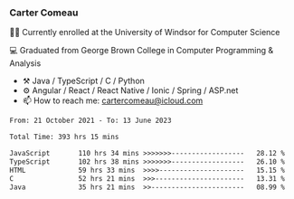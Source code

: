 ### Carter Comeau

🙋‍♂️ Currently enrolled at the University of Windsor for Computer Science

💻 Graduated from George Brown College in Computer Programming & Analysis

- ⚒️ Java / TypeScript / C / Python
- ⚙️ Angular / React / React Native / Ionic / Spring / ASP.net
- 📫 How to reach me: cartercomeau@icloud.com

<!--START_SECTION:waka-->

```txt
From: 21 October 2021 - To: 13 June 2023

Total Time: 393 hrs 15 mins

JavaScript       110 hrs 34 mins >>>>>>>------------------   28.12 %
TypeScript       102 hrs 38 mins >>>>>>>------------------   26.10 %
HTML             59 hrs 33 mins  >>>>---------------------   15.15 %
C                52 hrs 21 mins  >>>----------------------   13.31 %
Java             35 hrs 21 mins  >>-----------------------   08.99 %
```

<!--END_SECTION:waka-->

